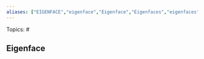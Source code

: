 ```yaml
---
aliases: ["EIGENFACE","eigenface","Eigenface","Eigenfaces","eigenfaces"] 
---
```

Topics: #

## Eigenface

